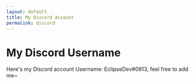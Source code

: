 ```yaml
---
layout: default
title: My Discord Account
permalink: discord
---
```

# My Discord Username

Here's my Discord account Username: EclipseDev#0813, feel free to add me~